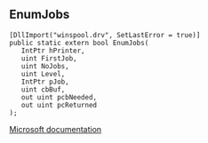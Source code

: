 ## EnumJobs

```
[DllImport("winspool.drv", SetLastError = true)]
public static extern bool EnumJobs(
   IntPtr hPrinter,
   uint FirstJob,
   uint NoJobs,
   uint Level,
   IntPtr pJob,
   uint cbBuf,
   out uint pcbNeeded,
   out uint pcReturned
);
```

[Microsoft documentation](TODO)
